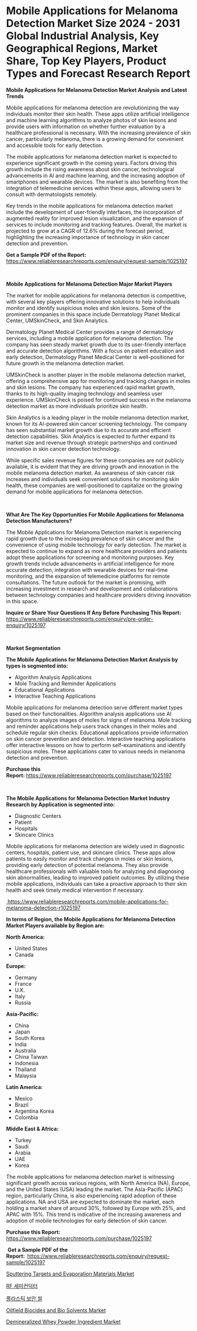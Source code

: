 <p><h1>Mobile Applications for Melanoma Detection Market Size 2024 - 2031 Global Industrial Analysis, Key Geographical Regions, Market Share, Top Key Players, Product Types and Forecast Research Report</h1></p><p><strong>Mobile Applications for Melanoma Detection Market Analysis and Latest Trends</strong></p>
<p><p>Mobile applications for melanoma detection are revolutionizing the way individuals monitor their skin health. These apps utilize artificial intelligence and machine learning algorithms to analyze photos of skin lesions and provide users with information on whether further evaluation by a healthcare professional is necessary. With the increasing prevalence of skin cancer, particularly melanoma, there is a growing demand for convenient and accessible tools for early detection.</p><p>The mobile applications for melanoma detection market is expected to experience significant growth in the coming years. Factors driving this growth include the rising awareness about skin cancer, technological advancements in AI and machine learning, and the increasing adoption of smartphones and wearable devices. The market is also benefiting from the integration of telemedicine services within these apps, allowing users to consult with dermatologists remotely.</p><p>Key trends in the mobile applications for melanoma detection market include the development of user-friendly interfaces, the incorporation of augmented reality for improved lesion visualization, and the expansion of services to include monitoring and tracking features. Overall, the market is projected to grow at a CAGR of 12.6% during the forecast period, highlighting the increasing importance of technology in skin cancer detection and prevention.</p></p>
<p><strong>Get a Sample PDF of the Report:&nbsp;</strong> <a href="https://www.reliableresearchreports.com/enquiry/request-sample/1025197">https://www.reliableresearchreports.com/enquiry/request-sample/1025197</a></p>
<p>&nbsp;</p>
<p><strong>Mobile Applications for Melanoma Detection Major Market Players</strong></p>
<p><p>The market for mobile applications for melanoma detection is competitive, with several key players offering innovative solutions to help individuals monitor and identify suspicious moles and skin lesions. Some of the prominent companies in this space include Dermatology Planet Medical Center, UMSkinCheck, and Skin Analytics.</p><p>Dermatology Planet Medical Center provides a range of dermatology services, including a mobile application for melanoma detection. The company has seen steady market growth due to its user-friendly interface and accurate detection algorithms. With a focus on patient education and early detection, Dermatology Planet Medical Center is well-positioned for future growth in the melanoma detection market.</p><p>UMSkinCheck is another player in the mobile melanoma detection market, offering a comprehensive app for monitoring and tracking changes in moles and skin lesions. The company has experienced rapid market growth, thanks to its high-quality imaging technology and seamless user experience. UMSkinCheck is poised for continued success in the melanoma detection market as more individuals prioritize skin health.</p><p>Skin Analytics is a leading player in the mobile melanoma detection market, known for its AI-powered skin cancer screening technology. The company has seen substantial market growth due to its accurate and efficient detection capabilities. Skin Analytics is expected to further expand its market size and revenue through strategic partnerships and continued innovation in skin cancer detection technology.</p><p>While specific sales revenue figures for these companies are not publicly available, it is evident that they are driving growth and innovation in the mobile melanoma detection market. As awareness of skin cancer risk increases and individuals seek convenient solutions for monitoring skin health, these companies are well-positioned to capitalize on the growing demand for mobile applications for melanoma detection.</p></p>
<p>&nbsp;</p>
<p><strong>What Are The Key Opportunities For Mobile Applications for Melanoma Detection Manufacturers?</strong></p>
<p><p>The Mobile Applications for Melanoma Detection market is experiencing rapid growth due to the increasing prevalence of skin cancer and the convenience of using mobile technology for early detection. The market is expected to continue to expand as more healthcare providers and patients adopt these applications for screening and monitoring purposes. Key growth trends include advancements in artificial intelligence for more accurate detection, integration with wearable devices for real-time monitoring, and the expansion of telemedicine platforms for remote consultations. The future outlook for the market is promising, with increasing investment in research and development and collaborations between technology companies and healthcare providers driving innovation in this space.</p></p>
<p><strong>Inquire or Share Your Questions If Any Before Purchasing This Report:</strong> <a href="https://www.reliableresearchreports.com/enquiry/pre-order-enquiry/1025197">https://www.reliableresearchreports.com/enquiry/pre-order-enquiry/1025197</a></p>
<p>&nbsp;</p>
<p><strong>Market Segmentation</strong></p>
<p><strong>The Mobile Applications for Melanoma Detection Market Analysis by types is segmented into:</strong></p>
<p><ul><li>Algorithm Analysis Applications</li><li>Mole Tracking and Reminder Applications</li><li>Educational Applications</li><li>Interactive Teaching Applications</li></ul></p>
<p><p>Mobile applications for melanoma detection serve different market types based on their functionalities. Algorithm analysis applications use AI algorithms to analyze images of moles for signs of melanoma. Mole tracking and reminder applications help users track changes in their moles and schedule regular skin checks. Educational applications provide information on skin cancer prevention and detection. Interactive teaching applications offer interactive lessons on how to perform self-examinations and identify suspicious moles. These applications cater to various needs in melanoma detection and prevention.</p></p>
<p><strong>Purchase this Report:&nbsp;</strong><a href="https://www.reliableresearchreports.com/purchase/1025197">https://www.reliableresearchreports.com/purchase/1025197</a></p>
<p>&nbsp;</p>
<p><strong>The Mobile Applications for Melanoma Detection Market Industry Research by Application is segmented into:</strong></p>
<p><ul><li>Diagnostic Centers</li><li>Patient</li><li>Hospitals</li><li>Skincare Clinics</li></ul></p>
<p><p>Mobile applications for melanoma detection are widely used in diagnostic centers, hospitals, patient use, and skincare clinics. These apps allow patients to easily monitor and track changes in moles or skin lesions, providing early detection of potential melanoma. They also provide healthcare professionals with valuable tools for analyzing and diagnosing skin abnormalities, leading to improved patient outcomes. By utilizing these mobile applications, individuals can take a proactive approach to their skin health and seek timely medical intervention if necessary.</p></p>
<p><a href="https://www.reliableresearchreports.com/mobile-applications-for-melanoma-detection-r1025197">&nbsp;https://www.reliableresearchreports.com/mobile-applications-for-melanoma-detection-r1025197</a></p>
<p><strong>In terms of Region, the Mobile Applications for Melanoma Detection Market Players available by Region are:</strong></p>
<p>
    <p> <strong> North America: </strong>
        <ul>
            <li>United States</li>
            <li>Canada</li>
        </ul>
        </p> 
    <p> <strong> Europe: </strong>
        <ul>
            <li>Germany</li>
            <li>France</li>
            <li>U.K.</li>
            <li>Italy</li>
            <li>Russia</li>
        </ul>
        </p> 
    <p> <strong> Asia-Pacific: </strong>
        <ul>
            <li>China</li>
            <li>Japan</li>
            <li>South Korea</li>
            <li>India</li>
            <li>Australia</li>
            <li>China Taiwan</li>
            <li>Indonesia</li>
            <li>Thailand</li>
            <li>Malaysia</li>
        </ul>
        </p> 
    <p> <strong> Latin America: </strong>
        <ul>
            <li>Mexico</li>
            <li>Brazil</li>
            <li>Argentina Korea</li>
            <li>Colombia</li>
        </ul>
        </p> 
    <p> <strong> Middle East & Africa: </strong>
        <ul>
            <li>Turkey</li>
            <li>Saudi</li>
            <li>Arabia</li>
            <li>UAE</li>
            <li>Korea</li>
        </ul>
    </p>
    </p>
<p><p>The mobile applications for melanoma detection market is witnessing significant growth across various regions, with North America (NA), Europe, and the United States (USA) leading the market. The Asia-Pacific (APAC) region, particularly China, is also experiencing rapid adoption of these applications. NA and USA are expected to dominate the market, each holding a market share of around 30%, followed by Europe with 25%, and APAC with 15%. This trend is indicative of the increasing awareness and adoption of mobile technologies for early detection of skin cancer.</p></p>
<p><strong>Purchase this Report: </strong><a href="https://www.reliableresearchreports.com/purchase/1025197">https://www.reliableresearchreports.com/purchase/1025197</a></p>
<p>&nbsp;<strong>Get a Sample PDF of the Report:&nbsp;&nbsp;</strong><a href="https://www.reliableresearchreports.com/enquiry/request-sample/1025197">https://www.reliableresearchreports.com/enquiry/request-sample/1025197</a></p>
<p><strong></strong></p>
<p><p><a href="https://github.com/wusalecollins540tpqoz/Market-Research-Report-List-2/blob/main/sputtering-targets-and-evaporation-materials-market.md">Sputtering Targets and Evaporation Materials Market</a></p><p><a href="https://github.com/valroy852/Market-Research-Report-List-1/blob/main/339475454774.md">RF 세미컨덕터</a></p><p><a href="https://github.com/royErdmtyan906778/Market-Research-Report-List-1/blob/main/205302054773.md">플라스틱 보안 씰</a></p><p><a href="https://github.com/kathiaseamanalvaradovlprc2h/Market-Research-Report-List-2/blob/main/oilfield-biocides-and-bio-solvents-market.md">Oilfield Biocides and Bio Solvents Market</a></p><p><a href="https://www.linkedin.com/pulse/decoding-demineralized-whey-powder-ingredient-market-metrics-lscqe">Demineralized Whey Powder Ingredient Market</a></p></p>